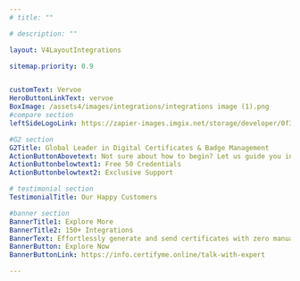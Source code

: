 ```yaml
---
# title: ""

# description: ""

layout: V4LayoutIntegrations

sitemap.priority: 0.9


customText: Vervoe
HeroButtonLinkText: vervoe
BoxImage: /assets4/images/integrations/integrations image (1).png
#compare section
leftSideLogoLink: https://zapier-images.imgix.net/storage/developer/0f3433047dbd8d584d84d8bb89b3c0f7_2.png?auto=format&ixlib=react-9.8.0&fit=crop&q=50&w=60&h=60&dpr=1

#G2 section
G2Title: Global Leader in Digital Certificates & Badge Management
ActionButtonAbovetext: Not sure about how to begin? Let us guide you in the right direction!
ActionButtonbelowtext1: Free 50 Credentials
ActionButtonbelowtext2: Exclusive Support

# testimonial section
TestimonialTitle: Our Happy Customers   

#banner section
BannerTitle1: Explore More
BannerTitle2: 150+ Integrations
BannerText: Effortlessly generate and send certificates with zero manual intervention using the most advanced digital credential management software of 2023.
BannerButton: Explore Now
BannerButtonLink: https://info.certifyme.online/talk-with-expert

---
```


